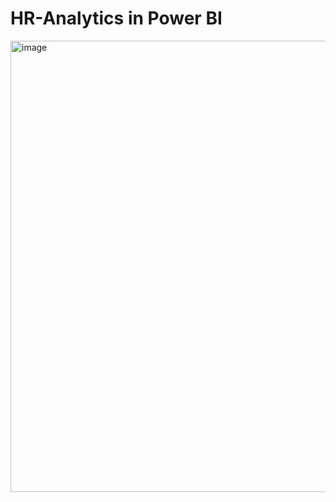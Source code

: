# HR-Analytics in Power BI


<img width="722" alt="image" src="https://github.com/irenhajnal/HR-Analytics/assets/122035130/84362595-27f0-4394-b950-298056445eba">
